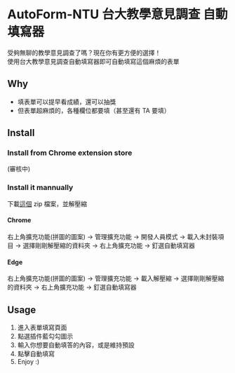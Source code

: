 # AutoForm-NTU 台大教學意見調查 自動填寫器

受夠無聊的教學意見調查了嗎？現在你有更方便的選擇！  
使用台大教學意見調查自動填寫器即可自動填寫這個麻煩的表單

## Why
- 填表單可以提早看成績，還可以抽獎
- 但表單超麻煩的，各種欄位都要填（甚至還有 TA 要填）

## Install
### Install from Chrome extension store
(審核中)

### Install it mannually
下載[這個](https://github.com/FlyDragonW/AutoForm-NTU/releases/download/Release/AutoForm-NTU.zip) zip 檔案，並解壓縮

#### Chrome
右上角擴充功能(拼圖的圖案) -> 管理擴充功能 -> 開發人員模式 -> 載入未封裝項目 -> 選擇剛剛解壓縮的資料夾 -> 右上角擴充功能 -> 釘選自動填寫器
#### Edge
右上角擴充功能(拼圖的圖案) -> 管理擴充功能 -> 載入解壓縮 -> 選擇剛剛解壓縮的資料夾 -> 右上角擴充功能 -> 釘選自動填寫器

## Usage
1. 進入表單填寫頁面
2. 點選插件藍勾勾圖示
3. 輸入你想要自動填答的內容，或是維持預設
4. 點擊自動填寫
5. Enjoy :)

